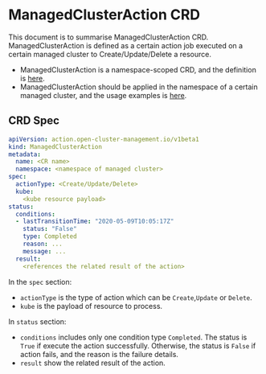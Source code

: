 # ManagedClusterAction CRD

This document is to summarise ManagedClusterAction CRD. ManagedClusterAction is defined as a certain action job executed on a certain managed cluster to Create/Update/Delete a resource.

- ManagedClusterAction is a namespace-scoped CRD, and the definition is [here](../../deploy/foundation/hub/crds/action.open-cluster-management.io_managedclusteractions.crd.yaml).
- ManagedClusterAction should be applied in the namespace of a certain managed cluster, and the usage examples is [here](../../examples/action).

## CRD Spec

```yaml
apiVersion: action.open-cluster-management.io/v1beta1
kind: ManagedClusterAction
metadata:
  name: <CR name>
  namespace: <namespace of managed cluster>
spec:
  actionType: <Create/Update/Delete>
  kube:
    <kube resource payload>
status:
  conditions:
  - lastTransitionTime: "2020-05-09T10:05:17Z"
    status: "False"
    type: Completed
    reason: ...
    message: ...
  result:
    <references the related result of the action>
```

In the `spec` section:

- `actionType` is the type of action which can be `Create`,`Update` or `Delete`.
- `kube` is the payload of resource to process.

In `status` section:

- `conditions` includes only one condition type `Completed`. The status is `True` if execute the action successfully. Otherwise, the status is `False` if action fails, and the reason is the failure details.
- `result` show the related result of the action.


